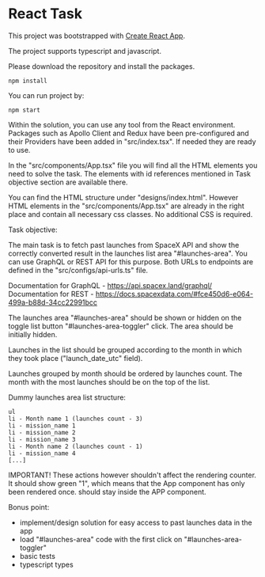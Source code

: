 # React Task

This project was bootstrapped with [Create React App](https://github.com/facebook/create-react-app).

The project supports typescript and javascript.

Please download the repository and install the packages.

```
npm install
```

You can run project by:

```
npm start
```

Within the solution, you can use any tool from the React environment. Packages such as Apollo Client and Redux have been pre-configured and their Providers have been added in "src/index.tsx". If needed they are ready to use.

In the "src/components/App.tsx" file you will find all the HTML elements you need to solve the task. The elements with id references mentioned in Task objective section are available there.

You can find the HTML structure under "designs/index.html". However HTML elements in the "src/components/App.tsx" are already in the right place and contain all necessary css classes. No additional CSS is required.

Task objective:

The main task is to fetch past launches from SpaceX API and show the correctly converted result in the launches list area "#launches-area". You can use GraphQL or REST API for this purpose. Both URLs to endpoints are defined in the "src/configs/api-urls.ts" file.

Documentation for GraphQL - https://api.spacex.land/graphql/
Documentation for REST - https://docs.spacexdata.com/#fce450d6-e064-499a-b88d-34cc22991bcc

The launches area "#launches-area" should be shown or hidden on the toggle list button "#launches-area-toggler" click. The area should be initially hidden.

Launches in the list should be grouped according to the month in which they took place ("launch_date_utc" field).

Launches grouped by month should be ordered by launches count. The month with the most launches should be on the top of the list.

Dummy launches area list structure:

```
ul
li - Month name 1 (launches count - 3)
li - mission_name 1
li - mission_name 2
li - mission_name 3
li - Month name 2 (launches count - 1)
li - mission_name 4
[...]
```

IMPORTANT! These actions however shouldn't affect the rendering counter. It should show green "1", which means that the App component has only been rendered once. <RenderCounter /> should stay inside the APP component.

Bonus point:

- implement/design solution for easy access to past launches data in the app
- load "#launches-area" code with the first click on "#launches-area-toggler"
- basic tests
- typescript types
